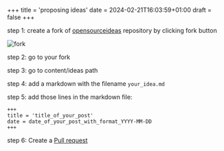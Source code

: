 +++
title = 'proposing ideas'
date = 2024-02-21T16:03:59+01:00
draft = false
+++

step 1: create a fork of [opensourceideas](https://github.com/opensourceideas/ideas) repository by clicking fork button

![fork](../fork.png)

step 2: go to your fork

step 3: go to content/ideas path

step 4: add a markdown with the filename `your_idea.md`

step 5: add those lines in the markdown file:

```
+++
title = 'title_of_your_post'
date = date_of_your_post_with_format_YYYY-MM-DD
+++
```

step 6: Create a [Pull request](https://github.com/opensourceideas/ideas/compare)